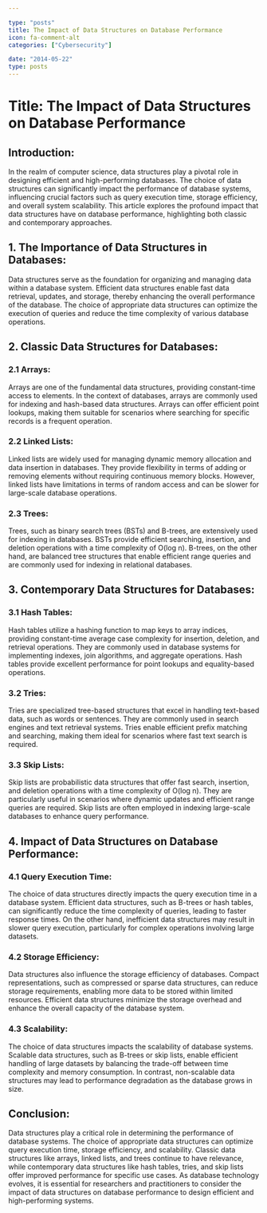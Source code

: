 ```yaml
---

type: "posts"
title: The Impact of Data Structures on Database Performance
icon: fa-comment-alt
categories: ["Cybersecurity"]

date: "2014-05-22"
type: posts
---
```





# Title: The Impact of Data Structures on Database Performance

## Introduction:

In the realm of computer science, data structures play a pivotal role in designing efficient and high-performing databases. The choice of data structures can significantly impact the performance of database systems, influencing crucial factors such as query execution time, storage efficiency, and overall system scalability. This article explores the profound impact that data structures have on database performance, highlighting both classic and contemporary approaches.

## 1. The Importance of Data Structures in Databases:

Data structures serve as the foundation for organizing and managing data within a database system. Efficient data structures enable fast data retrieval, updates, and storage, thereby enhancing the overall performance of the database. The choice of appropriate data structures can optimize the execution of queries and reduce the time complexity of various database operations.

## 2. Classic Data Structures for Databases:

### 2.1 Arrays:
Arrays are one of the fundamental data structures, providing constant-time access to elements. In the context of databases, arrays are commonly used for indexing and hash-based data structures. Arrays can offer efficient point lookups, making them suitable for scenarios where searching for specific records is a frequent operation.

### 2.2 Linked Lists:
Linked lists are widely used for managing dynamic memory allocation and data insertion in databases. They provide flexibility in terms of adding or removing elements without requiring continuous memory blocks. However, linked lists have limitations in terms of random access and can be slower for large-scale database operations.

### 2.3 Trees:
Trees, such as binary search trees (BSTs) and B-trees, are extensively used for indexing in databases. BSTs provide efficient searching, insertion, and deletion operations with a time complexity of O(log n). B-trees, on the other hand, are balanced tree structures that enable efficient range queries and are commonly used for indexing in relational databases.

## 3. Contemporary Data Structures for Databases:

### 3.1 Hash Tables:
Hash tables utilize a hashing function to map keys to array indices, providing constant-time average case complexity for insertion, deletion, and retrieval operations. They are commonly used in database systems for implementing indexes, join algorithms, and aggregate operations. Hash tables provide excellent performance for point lookups and equality-based operations.

### 3.2 Tries:
Tries are specialized tree-based structures that excel in handling text-based data, such as words or sentences. They are commonly used in search engines and text retrieval systems. Tries enable efficient prefix matching and searching, making them ideal for scenarios where fast text search is required.

### 3.3 Skip Lists:
Skip lists are probabilistic data structures that offer fast search, insertion, and deletion operations with a time complexity of O(log n). They are particularly useful in scenarios where dynamic updates and efficient range queries are required. Skip lists are often employed in indexing large-scale databases to enhance query performance.

## 4. Impact of Data Structures on Database Performance:

### 4.1 Query Execution Time:
The choice of data structures directly impacts the query execution time in a database system. Efficient data structures, such as B-trees or hash tables, can significantly reduce the time complexity of queries, leading to faster response times. On the other hand, inefficient data structures may result in slower query execution, particularly for complex operations involving large datasets.

### 4.2 Storage Efficiency:
Data structures also influence the storage efficiency of databases. Compact representations, such as compressed or sparse data structures, can reduce storage requirements, enabling more data to be stored within limited resources. Efficient data structures minimize the storage overhead and enhance the overall capacity of the database system.

### 4.3 Scalability:
The choice of data structures impacts the scalability of database systems. Scalable data structures, such as B-trees or skip lists, enable efficient handling of large datasets by balancing the trade-off between time complexity and memory consumption. In contrast, non-scalable data structures may lead to performance degradation as the database grows in size.

## Conclusion:

Data structures play a critical role in determining the performance of database systems. The choice of appropriate data structures can optimize query execution time, storage efficiency, and scalability. Classic data structures like arrays, linked lists, and trees continue to have relevance, while contemporary data structures like hash tables, tries, and skip lists offer improved performance for specific use cases. As database technology evolves, it is essential for researchers and practitioners to consider the impact of data structures on database performance to design efficient and high-performing systems.